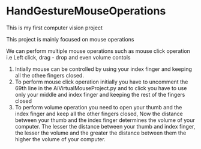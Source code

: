 # HandGestureMouseOperations
This is my first computer vision project

This project is mainly focused on mouse operations

We can perform multiple mouse operations such as mouse click operation i.e Left click, drag - drop and even volume contols

1. Intially mouse can be controlled by using your index finger and keeping all the othee fingers closed.
2. To perform mouse click operation initially you have to uncomment the 69th line in the AiVirtualMouseProject.py and to click you have to use only your middle and index finger and keeping the rest of the fingers closed
3. To perform volume operation you need to open your thumb and the index finger and keep all the other fingers closed, Now the distance between your thumb and the index finger determines the volume of your computer. The lesser the distance between your thumb and index finger, the lesser the volume and the greater the distance between them the higher the volume of your computer.
